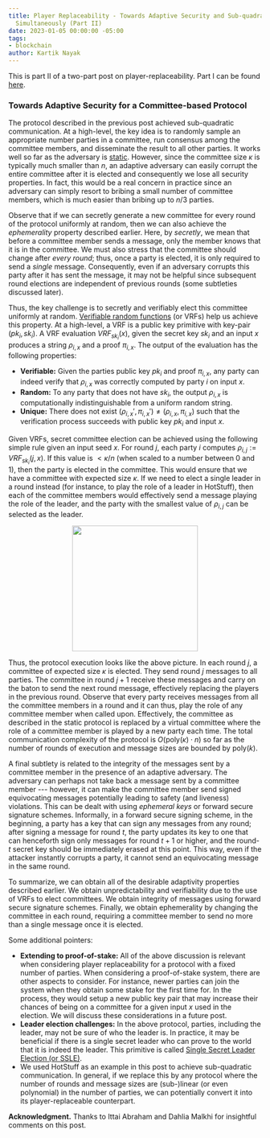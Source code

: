 ```yaml
---
title: Player Replaceability - Towards Adaptive Security and Sub-quadratic Communication
  Simultaneously (Part II)
date: 2023-01-05 00:00:00 -05:00
tags:
- blockchain
author: Kartik Nayak
---
```


This is part II of a two-part post on player-replaceability. Part I can be found [here](https://decentralizedthoughts.github.io/2023-01-05-player-replaceability-I/).

### Towards Adaptive Security for a Committee-based Protocol

The protocol described in the previous post achieved sub-quadratic communication. At a high-level, the key idea is to randomly sample an appropriate number parties in a committee, run consensus among the committee members, and disseminate the result to all other parties. It works well so far as the adversary is [static](https://decentralizedthoughts.github.io/2019-06-07-modeling-the-adversary/). However, since the committee size $\kappa$ is typically much smaller than $n$, an adaptive adversary can easily corrupt the entire committee after it is elected and consequently we lose all security properties. In fact, this would be a real concern in practice since an adversary can simply resort to bribing a small number of committee members, which is much easier than bribing up to $n/3$ parties.

Observe that if we can secretly generate a new committee for every round of the protocol uniformly at random, then we can also achieve the *ephemerality* property described earlier. Here, by *secretly*, we mean that before a committee member sends a message, only the member knows that it is in the committee. We must also stress that the committee should change after *every round*; thus, once a party is elected, it is only required to send a *single* message. Consequently, even if an adversary corrupts this party after it has sent the message, it may not be helpful since subsequent round elections are independent of previous rounds (some subtleties discussed later).

Thus, the key challenge is to secretly and verifiably elect this committee uniformly at random. [Verifiable random functions](https://dash.harvard.edu/bitstream/handle/1/5028196/Vadhan_VerifRandomFunction.pdf) (or VRFs) help us achieve this property. At a high-level, a VRF is a public key primitive with key-pair $(pk_i, sk_i)$. A VRF evaluation $VRF_{sk_i}(x)$, given the secret key $sk_i$ and an input $x$ produces a string $\rho_{i,x}$ and a proof $\pi_{i,x}$. The output of the evaluation has the following properties:
- **Verifiable:** Given the parties public key $pk_i$ and proof $\pi_{i,x}$, any party can indeed verify that $\rho_{i,x}$ was correctly computed by party $i$ on input $x$.
- **Random:** To any party that does not have $sk_i$, the output $\rho_{i,x}$ is computationally indistinguishable from a uniform random string.
- **Unique:** There does not exist $(\rho_{i,x}', \pi_{i,x}') \neq (\rho_{i,x}, \pi_{i,x})$ such that the verification process succeeds with public key $pk_i$ and input $x$.

Given VRFs, secret committee election can be achieved using the following simple rule given an input seed $x$. For round $j$, each party $i$ computes $\rho_{i,j} := VRF_{sk_i}(j, x)$. If this value is $< \kappa/n$ (when scaled to a number between 0 and 1), then the party is elected in the committee. This would ensure that we have a committee with expected size $\kappa$. If we need to elect a single leader in a round instead (for instance, to play the role of a leader in HotStuff), then each of the committee members would effectively send a message playing the role of the leader, and the party with the smallest value of $\rho_{i,j}$ can be selected as the leader.

<figure>
<p align="center">
<img align="center" height=250 src="https://i.imgur.com/hnQXrcA.png">
    </p>
</figure>

Thus, the protocol execution looks like the above picture. In each round $j$, a committee of expected size $\kappa$ is elected. They send round $j$ messages to all parties. The committee in round $j+1$ receive these messages and carry on the baton to send the next round message, effectively replacing the players in the previous round. Observe that every party receives messages from all the committee members in a round and it can thus, play the role of any committee member when called upon. Effectively, the committee as described in the static protocol is replaced by a virtual committee where the role of a committee member is played by a new party each time. The total communication complexity of the protocol is $O(\text{poly}(\kappa)\cdot n)$ so far as the number of rounds of execution and message sizes are bounded by $\text{poly}(k)$.
 
A final subtlety is related to the integrity of the messages sent by a committee member in the presence of an adaptive adversary. The adversary can perhaps not take back a message sent by a committee member --- however, it can make the committee member send signed equivocating messages potentially leading to safety (and liveness) violations. This can be dealt with using *ephemeral keys* or forward secure signature schemes. Informally, in a forward secure signing scheme, in the beginning, a party has a key that can sign any messages from any round; after signing a message for round $t$, the party updates its key to one that can henceforth sign only messages for round $t + 1$ or higher, and the round-$t$ secret key should be immediately erased at this point. This way, even if the attacker instantly corrupts a party, it cannot  send an equivocating message in the same round.

To summarize, we can obtain all of the desirable adaptivity properties described earlier. We obtain unpredictability and verifiability due to the use of VRFs to elect committees. We obtain integrity of messages using forward secure signature schemes. Finally, we obtain ephemerality by changing the committee in each round, requiring a committee member to send no more than a single message once it is elected.

Some additional pointers:
- **Extending to proof-of-stake:** All of the above discussion is relevant when considering player replaceability for a protocol with a fixed number of parties. When considering a proof-of-stake system, there are other aspects to consider. For instance, newer parties can join the system when they obtain some stake for the first time for. In the process, they would setup a new public key pair that may increase their chances of being on a committee for a given input $x$ used in the election. We will discuss these considerations in a future post.
- **Leader election challenges:** In the above protocol, parties, including the leader, may not be sure of who the leader is. In practice, it may be beneficial if there is a single secret leader who can prove to the world that it is indeed the leader. This primitive is called [Single Secret Leader Election (or SSLE)](https://eprint.iacr.org/2020/025.pdf).
- We used HotStuff as an example in this post to achieve sub-quadratic communication. In general, if we replace this by any protocol where the number of rounds and message sizes are (sub-)linear (or even polynomial) in the number of parties, we can potentially convert it into its player-replaceable counterpart.

**Acknowledgment.** Thanks to Ittai Abraham and Dahlia Malkhi for insightful comments on this post.
